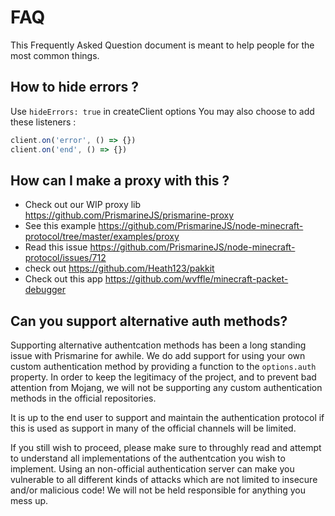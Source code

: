 # FAQ

This Frequently Asked Question document is meant to help people for the most common things.

## How to hide errors ?

Use `hideErrors: true` in createClient options
You may also choose to add these listeners :

```js
client.on('error', () => {})
client.on('end', () => {})
```

## How can I make a proxy with this ?

* Check out our WIP proxy lib <https://github.com/PrismarineJS/prismarine-proxy>
* See this example <https://github.com/PrismarineJS/node-minecraft-protocol/tree/master/examples/proxy>
* Read this issue <https://github.com/PrismarineJS/node-minecraft-protocol/issues/712>
* check out <https://github.com/Heath123/pakkit>
* Check out this app <https://github.com/wvffle/minecraft-packet-debugger>

## Can you support alternative auth methods?

Supporting alternative authentcation methods has been a long standing issue with Prismarine for awhile. We do add support for using your own custom authentication method by providing a function to the `options.auth` property. In order to keep the legitimacy of the project, and to prevent bad attention from Mojang, we will not be supporting any custom authentication methods in the official repositories.

It is up to the end user to support and maintain the authentication protocol if this is used as support in many of the official channels will be limited.

If you still wish to proceed, please make sure to throughly read and attempt to understand all implementations of the authentcation you wish to implement. Using an non-official authentication server can make you vulnerable to all different kinds of attacks which are not limited to insecure and/or malicious code! We will not be held responsible for anything you mess up.
